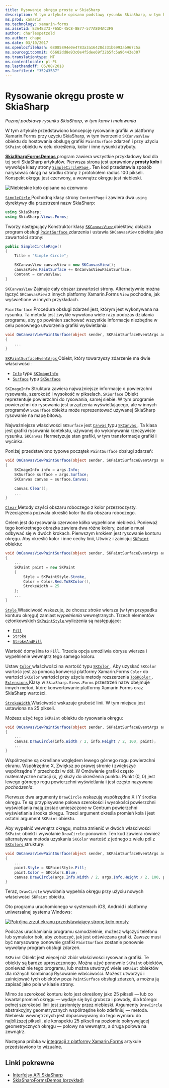```yaml
---
title: Rysowanie okręgu proste w SkiaSharp
description: W tym artykule opisano podstawy rysunku SkiaSharp, w tym kanw i paint, w aplikacji platformy Xamarin.Forms i prezentuje to z przykładowym kodzie.
ms.prod: xamarin
ms.technology: xamarin-forms
ms.assetid: E3A4E373-F65D-45C8-8E77-577A804AC3F8
author: charlespetzold
ms.author: chape
ms.date: 03/10/2017
ms.openlocfilehash: 68085894e0e4783a3a16428d331b6993ab967c5a
ms.sourcegitcommit: 66682dd8e93c0e4f5dee69f32b5fc5a96443e307
ms.translationtype: MT
ms.contentlocale: pl-PL
ms.lasthandoff: 06/08/2018
ms.locfileid: "35243587"
---
```

# <a name="drawing-a-simple-circle-in-skiasharp"></a>Rysowanie okręgu proste w SkiaSharp

_Poznaj podstawy rysunku SkiaSharp, w tym kanw i malowania_

W tym artykule przedstawiono koncepcję rysowanie grafiki w platformy Xamarin.Forms przy użyciu SkiaSharp, w tym tworzenie `SKCanvasView` obiektu do hostowania obsługę grafiki `PaintSurface` zdarzeń i przy użyciu `SKPaint` obiektu w celu określenia, kolor i inne rysunki atrybuty.

[ **SkiaSharpFormsDemos** ](https://developer.xamarin.com/samples/xamarin-forms/SkiaSharpForms/Demos/) program zawiera wszystkie przykładowy kod dla tej serii SkiaSharp artykułów. Pierwsza strona jest uprawniony **prosty koło** i wywołuje klasy strony [ `SimpleCirclePage` ](https://github.com/xamarin/xamarin-forms-samples/blob/master/SkiaSharpForms/Demos/Demos/SkiaSharpFormsDemos/Basics/SimpleCirclePage.cs). Ten kod przedstawia sposób narysować okrąg na środku strony z protokołem radius 100 pikseli. Konspekt okręgu jest czerwony, a wewnątrz okręgu jest niebieski.

![](circle-images/circleexample.png "Niebieskie koło opisane na czerwono")

[ `SimpleCirle` ](https://github.com/xamarin/xamarin-forms-samples/blob/master/SkiaSharpForms/Demos/Demos/SkiaSharpFormsDemos/Basics/SimpleCirclePage.cs) Pochodną klasy strony `ContentPage` i zawiera dwa `using` dyrektywy dla przestrzeni nazw SkiaSharp:

```csharp
using SkiaSharp;
using SkiaSharp.Views.Forms;
```

Tworzy następujący Konstruktor klasy [ `SKCanvasView` ](https://developer.xamarin.com/api/type/SkiaSharp.Views.Forms.SKCanvasView/) obiektów, dołącza program obsługi [ `PaintSurface` ](https://developer.xamarin.com/api/event/SkiaSharp.Views.Forms.SKCanvasView.PaintSurface/) zdarzenia i ustawia `SKCanvasView` obiektu jako zawartości strony:

```csharp
public SimpleCirclePage()
{
    Title = "Simple Circle";

    SKCanvasView canvasView = new SKCanvasView();
    canvasView.PaintSurface += OnCanvasViewPaintSurface;
    Content = canvasView;
}
```

`SKCanvasView` Zajmuje cały obszar zawartości strony. Alternatywnie można łączyć `SKCanvasView` z innych platformy Xamarin.Forms `View` pochodne, jak wyświetlone w innych przykładach.

`PaintSurface` Procedura obsługi zdarzeń jest, którym jest wykonywana na rysunku. Ta metoda jest zwykle wywołana wiele razy podczas działania programu, aby go powinien zachować wszystkie informacje niezbędne w celu ponownego utworzenia grafiki wyświetlania:

```csharp
void OnCanvasViewPaintSurface(object sender, SKPaintSurfaceEventArgs args)
{
    ...
}

```

[ `SKPaintSurfaceEventArgs` ](https://developer.xamarin.com/api/type/SkiaSharp.Views.Forms.SKPaintSurfaceEventArgs/) Obiekt, który towarzyszy zdarzenie ma dwie właściwości:

- [`Info`](https://developer.xamarin.com/api/property/SkiaSharp.Views.Forms.SKPaintSurfaceEventArgs.Info/) typu [`SKImageInfo`](https://developer.xamarin.com/api/type/SkiaSharp.SKImageInfo/)
- [`Surface`](https://developer.xamarin.com/api/property/SkiaSharp.Views.Forms.SKPaintSurfaceEventArgs.Surface/) typu [`SKSurface`](https://developer.xamarin.com/api/type/SkiaSharp.SKSurface/)

`SKImageInfo` Struktura zawiera najważniejsze informacje o powierzchni rysowania, szerokość i wysokość w pikselach. `SKSurface` Obiekt reprezentuje powierzchni do rysowania, samej siebie. W tym programie powierzchni do rysowania jest urządzenia wyświetlającego, ale w innych programów `SKSurface` obiektu może reprezentować używanej SkiaSharp rysowanie na mapę bitową.

Najważniejsze właściwości `SKSurface` jest [ `Canvas` ](https://developer.xamarin.com/api/property/SkiaSharp.SKSurface.Canvas/) typu [ `SKCanvas` ](https://developer.xamarin.com/api/type/SkiaSharp.SKCanvas/). Ta klasa jest grafiki rysowania kontekstu, używanej do wykonywania rzeczywiste rysunku. `SKCanvas` Hermetyzuje stan grafiki, w tym transformacje grafiki i wycinka.

Poniżej przedstawiono typowe początek `PaintSurface` obsługi zdarzeń:

```csharp
void OnCanvasViewPaintSurface(object sender, SKPaintSurfaceEventArgs args)
{
    SKImageInfo info = args.Info;
    SKSurface surface = args.Surface;
    SKCanvas canvas = surface.Canvas;

    canvas.Clear();
    ...
}

```

[ `Clear` ](https://developer.xamarin.com/api/member/SkiaSharp.SKCanvas.Clear()/) Metody czyści obszaru roboczego z kolor przezroczysty. Przeciążenia pozwala określić kolor tła dla obszaru roboczego.

Celem jest do rysowania czerwone kółko wypełnione niebieski. Ponieważ tego konkretnego obrazka zawiera dwa różne kolory, zadanie musi odbywać się w dwóch krokach. Pierwszym krokiem jest rysowanie konturu okręgu. Aby określić kolor i inne cechy linii, Utwórz i zainicjuj [ `SKPaint` ](https://developer.xamarin.com/api/type/SkiaSharp.SKPaint/) obiektu:

```csharp
void OnCanvasViewPaintSurface(object sender, SKPaintSurfaceEventArgs args)
{
    ...
    SKPaint paint = new SKPaint
    {
        Style = SKPaintStyle.Stroke,
        Color = Color.Red.ToSKColor(),
        StrokeWidth = 25
    };
    ...
}
```

[ `Style` ](https://developer.xamarin.com/api/property/SkiaSharp.SKPaint.Style/) Właściwość wskazuje, że chcesz *stroke* wiersza (w tym przypadku konturu okręgu) zamiast *wypełnienia* wewnętrznych. Trzech elementów członkowskich [ `SKPaintStyle` ](https://developer.xamarin.com/api/type/SkiaSharp.SKPaintStyle/) wyliczenia są następujące:

- [`Fill`](https://developer.xamarin.com/api/field/SkiaSharp.SKPaintStyle.Fill/)
- [`Stroke`](https://developer.xamarin.com/api/field/SkiaSharp.SKPaintStyle.Stroke/)
- [`StrokeAndFill`](https://developer.xamarin.com/api/field/SkiaSharp.SKPaintStyle.StrokeAndFill/)

Wartość domyślna to `Fill`. Trzecia opcja umożliwia obrysu wiersza i wypełnienie wewnątrz tego samego koloru.

Ustaw [ `Color` ](https://developer.xamarin.com/api/property/SkiaSharp.SKPaint.Color/) właściwości na wartość typu [ `SKColor` ](https://developer.xamarin.com/api/type/SkiaSharp.SKColor/). Aby uzyskać `SKColor` wartość jest za pomocą konwersji platformy Xamarin.Forms `Color` do wartości `SKColor` wartości przy użyciu metody rozszerzenia [ `ToSKColor` ](https://developer.xamarin.com/api/member/SkiaSharp.Views.Forms.Extensions.ToSKColor/p/Xamarin.Forms.Color/). [ `Extensions` ](https://developer.xamarin.com/api/type/SkiaSharp.Views.Forms.Extensions/) Klasy w `SkiaSharp.Views.Forms` przestrzeń nazw obejmuje innych metod, które konwertowanie platformy Xamarin.Forms oraz SkiaSharp wartości.

[ `StrokeWidth` ](https://developer.xamarin.com/api/property/SkiaSharp.SKPaint.StrokeWidth/) Właściwość wskazuje grubość linii. W tym miejscu jest ustawiona na 25 pikseli.

Możesz użyć tego `SKPaint` obiektu do rysowania okręgu:

```csharp
void OnCanvasViewPaintSurface(object sender, SKPaintSurfaceEventArgs args)
{
    ...
    canvas.DrawCircle(info.Width / 2, info.Height / 2, 100, paint);
    ...
}
```

Współrzędne są określane względem lewego górnego rogu powierzchni ekranu. Współrzędne X, Zwiększ po prawej stronie i zwiększyć współrzędne Y przechodzi w dół. W Omówienie grafiki często matematyczne notacji (x, y) służy do określenia punktu. Punkt (0, 0) jest lewego górnego rogu powierzchni wyświetlania i jest często nazywana *pochodzenia*.

Pierwsze dwa argumenty `DrawCircle` wskazują współrzędne X i Y środka okręgu. Te są przypisywane połowa szerokości i wysokości powierzchni wyświetlania mają zostać umieszczone w Centrum powierzchni wyświetlania środka okręgu. Trzeci argument określa promień koła i jest ostatni argument `SKPaint` obiektu.

Aby wypełnić wewnątrz okręgu, można zmienić w dwóch właściwości `SKPaint` obiekt i wywołanie `DrawCircle` ponownie. Ten kod zawiera również alternatywna metoda uzyskania `SKColor` wartość z jednego z wielu pól z [ `SKColors` ](https://developer.xamarin.com/api/type/SkiaSharp.SKColors/) struktury:

```csharp
void OnCanvasViewPaintSurface(object sender, SKPaintSurfaceEventArgs args)
{
    ...
    paint.Style = SKPaintStyle.Fill;
    paint.Color = SKColors.Blue;
    canvas.DrawCircle(args.Info.Width / 2, args.Info.Height / 2, 100, paint);
}
```
Teraz, `DrawCircle` wywołania wypełnia okręgu przy użyciu nowych właściwości `SKPaint` obiektu.

Oto programu uruchomionego w systemach iOS, Android i platformy uniwersalnej systemu Windows:

[![](circle-images/simplecircle-small.png "Potrójna zrzut ekranu przedstawiający stronę koło prosty")](circle-images/simplecircle-large.png#lightbox "Potrójna zrzut ekranu strony prosty okręgu")

Podczas uruchamiania programu samodzielnie, możesz włączyć telefonu lub symulator bok, aby zobaczyć, jak jest odświeżana grafiki. Zawsze musi być narysowany ponownie grafiki `PaintSurface` zostanie ponownie wywołany program obsługi zdarzeń.

`SKPaint` Obiekt jest więcej niż zbiór właściwości rysowania grafiki. Te obiekty są bardzo uproszczonego. Można użyć ponownie `SKPaint` obiektów, ponieważ nie tego programu, lub można utworzyć wiele `SKPaint` obiektów dla różnych kombinacji Rysowanie właściwości. Możesz utworzyć i zainicjować tych obiektów poza `PaintSurface` obsługi zdarzeń, a można ją zapisać jako pola w klasie strony.

Mimo że szerokość konturu koło jest określony jako 25 pikseli &mdash; lub co kwartał promień okręgu &mdash; wydaje się być grubsza i powody, dla którego: pełnej szerokości linii jest zasłonięty przez niebieski. Argumenty `DrawCircle` abstrakcyjny geometrycznych współrzędne koło zdefiniuj — metoda. Niebieski wewnętrznych jest dopasowywany do tego wymiaru do najbliższej pikseli, ale konspektu 25 pikseli na poziomie pokrywającej geometrycznych okręgu &mdash; połowy na wewnątrz, a druga połowa na zewnątrz.

Następna próbka w [integracji z platformy Xamarin.Forms](~/xamarin-forms/user-interface/graphics/skiasharp/basics/integration.md) artykule przedstawiono to wizualne.


## <a name="related-links"></a>Linki pokrewne

- [Interfejsy API SkiaSharp](https://developer.xamarin.com/api/root/SkiaSharp/)
- [SkiaSharpFormsDemos (przykład)](https://developer.xamarin.com/samples/xamarin-forms/SkiaSharpForms/Demos/)
